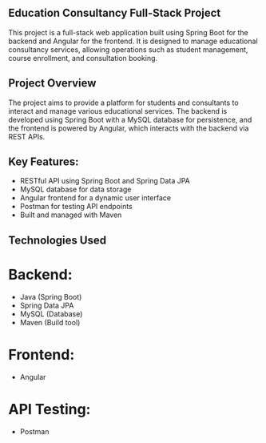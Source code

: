 ## Education Consultancy Full-Stack Project
This project is a full-stack web application built using Spring Boot for the backend and Angular for the frontend. It is designed to manage educational consultancy services, allowing operations such as student management, course enrollment, and consultation booking.

## Project Overview
The project aims to provide a platform for students and consultants to interact and manage various educational services. The backend is developed using Spring Boot with a MySQL database for persistence, and the frontend is powered by Angular, which interacts with the backend via REST APIs.

## Key Features:
- RESTful API using Spring Boot and Spring Data JPA
- MySQL database for data storage
- Angular frontend for a dynamic user interface
- Postman for testing API endpoints
- Built and managed with Maven
## Technologies Used
# Backend:
- Java (Spring Boot)
- Spring Data JPA
- MySQL (Database)
- Maven (Build tool)
# Frontend:
- Angular
# API Testing:
- Postman
